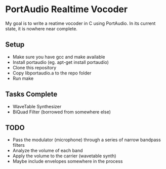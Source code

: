 # PortAudio Realtime Vocoder
My goal is to write a reatime vocoder in C using PortAudio.
In its current state, it is nowhere near complete.

## Setup
- Make sure you have gcc and make available
- Install portaudio (eg. apt-get install portaudio)
- Clone this repository
- Copy libportaudio.a to the repo folder
- Run make

## Tasks Complete
- WaveTable Synthesizer
- BiQuad Filter (borrowed from somewhere else)

## TODO
- Pass the modulator (microphone) through a series of narrow bandpass filters
- Analyze the volume of each band
- Apply the volume to the carrier (wavetable synth)
- Maybe include envelopes somewhere in the process

